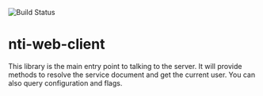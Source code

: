 
![Build Status](https://github.com/NextThought/nti.web.client/workflows/Tests/badge.svg)

nti-web-client
==============

This library is the main entry point to talking to the server.  It will provide methods to resolve the service document and get the current user. You can also query configuration and flags.
